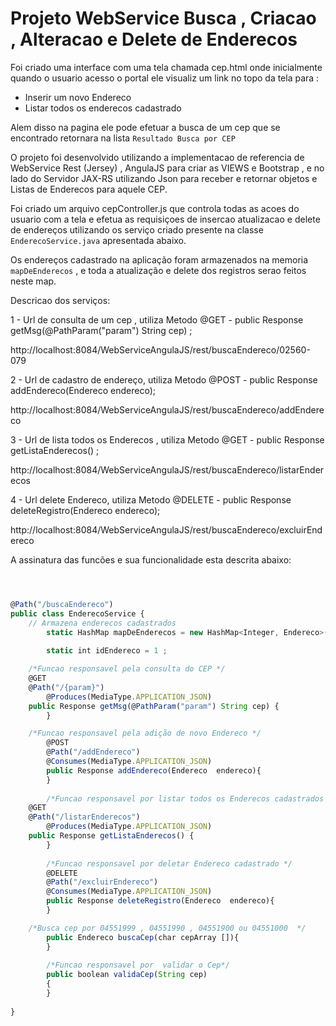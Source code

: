 # Projeto WebService Busca , Criacao , Alteracao e Delete de Enderecos 


Foi criado uma interface com uma tela chamada cep.html onde inicialmente quando o usuario acesso o portal 
ele visualiz um link no topo da tela para : 

* Inserir um novo Endereco 
* Listar todos os enderecos cadastrado 

Alem disso na pagina ele pode efetuar a busca de um cep que se encontrado retornara na lista ```Resultado Busca por CEP```

O projeto foi desenvolvido utilizando a implementacao de referencia de WebService Rest (Jersey) ,  AngulaJS para criar as VIEWS   e Bootstrap , e no lado do Servidor JAX-RS  utilizando Json para receber e retornar objetos e Listas  de 
Enderecos para aquele CEP. 

Foi criado um arquivo cepController.js que controla todas as acoes do usuario com a tela e efetua as requisiçoes de insercao atualizacao e delete de endereços utilizando os serviço criado presente na classe  ```EnderecoService.java``` apresentada abaixo.


Os endereços cadastrado na aplicação foram armazenados na memoria ```mapDeEnderecos``` , e toda a atualização e delete dos registros serao feitos neste map. 


Descricao dos serviços: 

1 - Url de consulta de um cep , utiliza Metodo @GET - public Response getMsg(@PathParam("param") String cep)  ; 

http://localhost:8084/WebServiceAngulaJS/rest/buscaEndereco/02560-079 

2 - Url de cadastro de endereço, utiliza Metodo @POST - public Response addEndereco(Endereco  endereco);

http://localhost:8084/WebServiceAngulaJS/rest/buscaEndereco/addEndereco

3 - Url de lista todos os Enderecos , utiliza Metodo @GET - public Response getListaEnderecos() ;

http://localhost:8084/WebServiceAngulaJS/rest/buscaEndereco/listarEnderecos

4 - Url delete Endereco, utiliza Metodo @DELETE - public Response deleteRegistro(Endereco  endereco);

http://localhost:8084/WebServiceAngulaJS/rest/buscaEndereco/excluirEndereco



A assinatura das funcões e sua funcionalidade esta descrita abaixo: 


```javascript



@Path("/buscaEndereco")
public class EnderecoService {
	// Armazena enderecos cadastrados     
        static HashMap mapDeEnderecos = new HashMap<Integer, Endereco>(); 
    
        static int idEndereco = 1 ; 

	/*Funcao responsavel pela consulta do CEP */ 
	@GET
	@Path("/{param}")
        @Produces(MediaType.APPLICATION_JSON)
	public Response getMsg(@PathParam("param") String cep) {
        }

	/*Funcao responsavel pela adição de novo Endereco */ 
        @POST
        @Path("/addEndereco")
        @Consumes(MediaType.APPLICATION_JSON)
        public Response addEndereco(Endereco  endereco){
        }
        
        /*Funcao responsavel por listar todos os Enderecos cadastrados */
	@GET
	@Path("/listarEnderecos")
        @Produces(MediaType.APPLICATION_JSON)
	public Response getListaEnderecos() {
        }
        
        /*Funcao responsavel por deletar Endereco cadastrado */
        @DELETE
        @Path("/excluirEndereco")
        @Consumes(MediaType.APPLICATION_JSON)
        public Response deleteRegistro(Endereco  endereco){
        }

	/*Busca cep por 04551999 , 04551990 , 04551900 ou 04551000  */        
        public Endereco buscaCep(char cepArray []){
        }
        
        /*Funcao responsavel por  validar o Cep*/
        public boolean validaCep(String cep)
        {
        }        
        
}

```




